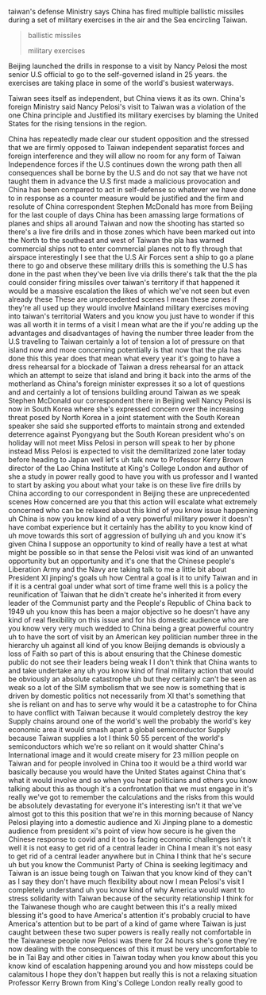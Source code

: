 
taiwan's defense Ministry says China has fired multiple ballistic missiles during a set of military exercises in the air and the Sea encircling Taiwan.

> ballistic missiles
> 
> military exercises

Beijing launched the drills in response to a visit by Nancy Pelosi the most senior U.S official to go to the self-governed island in 25 years. the exercises are taking place in some of the world's busiest waterways.

Taiwan sees itself as independent, but China views it as its own. China's foreign Ministry said Nancy Pelosi's visit to Taiwan was a violation of the one China principle and Justified its military exercises by blaming the United States for the rising tensions in the region.

China has repeatedly made clear our student opposition and the
stressed that we are firmly opposed to
Taiwan independent separatist forces and
foreign interference and they will allow
no room for any form of Taiwan
Independence forces if the U.S continues
down the wrong path then all
consequences shall be borne by the U.S
and do not say that we have not taught
them in advance the U.S first made a
malicious provocation and China has been
compared to act in self-defense so
whatever we have done to in response as
a counter measure would be justified and
the firm and resolute
of China correspondent Stephen McDonald
has more from Beijing for the last
couple of days
China has been amassing large formations
of planes and ships all around Taiwan
and now the shooting has started so
there's a live fire drills and in those
zones which have been marked out into
the North to the southeast and west of
Taiwan the pla has warned commercial
ships not to enter commercial planes not
to fly through that airspace
interestingly I see that the U.S Air
Forces sent a ship to go a plane there
to go and observe these military drills
this is something the U.S has done in
the past when they've been live via
drills
there's talk that
the the pla could consider firing
missiles over taiwan's territory if that
happened it would be a massive
escalation the likes of which we've not
seen
but even already these These are
unprecedented scenes I mean these zones
if they're all used up
they would involve Mainland military
exercises moving into taiwan's
territorial Waters
and you know you just have to wonder if
this was all worth it in terms of a
visit I mean what are the if you're
adding up the advantages and
disadvantages of having the number three
leader from the U.S traveling to Taiwan
certainly a lot of tension a lot of
pressure on that island now
and more concerning potentially is that
now that the pla has done this this year
does that mean what every year it's
going to have a dress rehearsal for a
blockade of Taiwan a dress rehearsal for
an attack which an attempt to seize that
island and bring it back into the arms
of the motherland as China's foreign
minister expresses it so a lot of
questions and and certainly a lot of
tensions building around Taiwan as we
speak
Stephen McDonald our correspondent there
in Beijing well Nancy Pelosi is now in
South Korea where she's expressed
concern over the increasing threat posed
by North Korea in a joint statement with
the South Korean speaker she said she
supported efforts to maintain strong and
extended deterrence against Pyongyang
but the South Korean president who's on
holiday will not meet Miss Pelosi in
person will speak to her by phone
instead Miss Pelosi is expected to visit
the demilitarized zone later today
before heading to Japan
well let's uh talk now to Professor
Kerry Brown director of the Lao China
Institute at King's College London and
author of she a study in power really
good to have you with us professor and I
wanted to start by asking you about what
your take is on these live fire drills
by China according to our correspondent
in Beijing these are unprecedented
scenes How concerned are you that this
action will escalate
what extremely concerned who can be
relaxed about this kind of you know
issue happening uh China is now you know
kind of a very powerful military power
it doesn't have combat experience but it
certainly has the ability to you know
kind of uh move towards this sort of
aggression of bullying uh and you know
it's given China I suppose an
opportunity to kind of really have a
test at what might be possible so in
that sense the Pelosi visit was kind of
an unwanted opportunity but an
opportunity and it's one that the
Chinese people's Liberation Army and the
Navy are taking talk to me a little bit
about President XI jinping's goals uh
how Central a goal is it to unify Taiwan
and in if it is a central goal under
what sort of time frame
well this is a policy the reunification
of Taiwan that he didn't create he's
inherited it from every leader of the
Communist party and the People's
Republic of China back to 1949 uh you
know this has been a major objective so
he doesn't have any kind of real
flexibility on this issue and for his
domestic audience who are you know very
very much wedded to China being a great
powerful country uh to have the sort of
visit by an American key politician
number three in the hierarchy uh against
all kind of you know Beijing demands is
obviously a loss of Faith so part of
this is about ensuring that the Chinese
domestic public do not see their leaders
being weak I I don't think that China
wants to and take undertake any uh you
know kind of final military action that
would be obviously an absolute
catastrophe uh but they certainly can't
be seen as weak so a lot of the SIM
symbolism that we see now is something
that is driven by domestic politics not
necessarily from XI that's something
that she is reliant on and has to serve
why would it be a catastrophe to for
China to have conflict with Taiwan
because it would completely destroy the
key Supply chains around one of the
world's well the probably the world's
key economic area it would smash apart a
global semiconductor Supply because
Taiwan supplies a lot I think 50 55
percent of the world's semiconductors
which we're so reliant on it would
shatter China's International image and
it would create misery for 23 million
people on Taiwan and for people involved
in China too it would be a third world
war basically because you would have the
United States against China that's what
it would involve and so when you hear
politicians and others you know talking
about this as though it's a
confrontation that we must engage in
it's really we've got to remember the
calculations and the risks from this
would be absolutely devastating for
everyone it's interesting isn't it that
we've almost got to this this position
that we're in this morning because of
Nancy Pelosi playing into a domestic
audience and Xi Jinping plane to a
domestic audience from president xi's
point of view how secure is he given the
Chinese response to covid and it too is
facing economic challenges isn't it
well it is not easy to get rid of a
central leader in China I mean it's not
easy to get rid of a central leader
anywhere but in China I think that he's
secure uh but you know the Communist
Party of China is seeking legitimacy and
Taiwan is an issue being tough on Taiwan
that you know kind of they can't as I
say they don't have much flexibility
about now I mean Pelosi's visit I
completely understand uh you know kind
of why America would want to stress
solidarity with Taiwan because of the
security relationship I think for the
Taiwanese though who are caught between
this it's a really mixed blessing it's
good to have America's attention it's
probably crucial to have America's
attention but to be part of a kind of
game where Taiwan is just caught between
these two super powers is really really
not comfortable in the Taiwanese people
now Pelosi was there for 24 hours she's
gone they're now dealing with the
consequences of this it must be very
uncomfortable to be in Tai Bay and other
cities in Taiwan today when you know
about this you know kind of escalation
happening around you and how missteps
could be calamitous I hope they don't
happen but really this is not a relaxing
situation
Professor Kerry Brown from King's
College London really really good to
